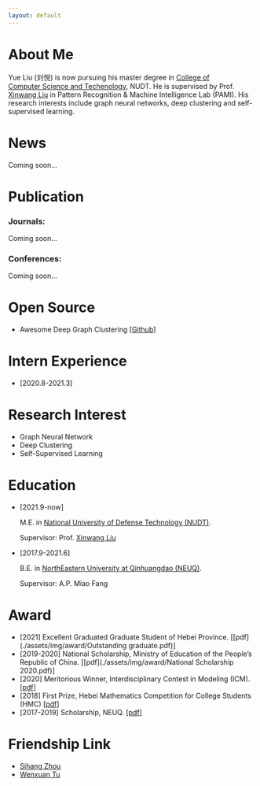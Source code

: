 ```yaml
---
layout: default
---
```


# About Me

Yue Liu (刘悦) is now pursuing his master degree in <a href="https://www.nudt.edu.cn/xysz/jsjxy/index.htm">College of Computer Science and Techenology</a>, NUDT. He is supervised by Prof. <a href="https://xinwangliu.github.io/">Xinwang Liu</a> in Pattern Recognition & Machine Intelligence Lab (PAMI). His research interests include graph neural networks, deep clustering and self-supervised learning.

# News

Coming soon...









# Publication

### Journals: 

Coming soon...



### Conferences: 

Coming soon...





# Open Source

- Awesome Deep Graph Clustering \[[Github](https://github.com/yueliu1999/Awesome-Deep-Graph-Clustering)]







# Intern Experience

- [2020.8-2021.3]





# Research Interest

- Graph Neural Network
- Deep Clustering 
- Self-Supervised Learning







# Education

- [2021.9-now] 

  M.E. in <a href="https://english.nudt.edu.cn/">National University of Defense Technology (NUDT)</a>. 

  Supervisor: Prof. [Xinwang Liu](https://xinwangliu.github.io/)

- [2017.9-2021.6] 

  B.E. in <a href="https://www.neuq.edu.cn/">NorthEastern University at Qinhuangdao (NEUQ)</a>. 

  Supervisor: A.P. Miao Fang





# Award

- [2021] Excellent Graduated Graduate Student of Hebei Province. \[[pdf](./assets/img/award/Outstanding graduate.pdf)]
- [2019-2020] National Scholarship, Ministry of Education of the People’s Republic of China. \[[pdf](./assets/img/award/National Scholarship 2020.pdf)]
- [2020] Meritorious Winner, Interdisciplinary Contest in Modeling (ICM). \[[pdf](./assets/img/award/ICM.pdf)]
- [2018] First Prize, Hebei Mathematics Competition for College Students (HMC) \[[pdf](./assets/img/award/HMC.pdf)]
- [2017-2019] Scholarship, NEUQ. \[[pdf](./assets/img/award/Scholarship.pdf)]





# Friendship Link

- [Sihang Zhou](https://sihangzhou.github.io/)
- [Wenxuan Tu](https://wxtu.github.io/)



